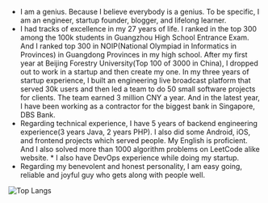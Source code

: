 * I am a genius. Because I believe everybody is a genius. To be specific, I am an engineer, startup founder, blogger, and lifelong learner.
* I had tracks of excellence in my 27 years of life. I ranked in the top 300 among the 100k students in Guangzhou High School Entrance Exam. And I ranked top 300 in NOIP(National Olympiad in Informatics in Provinces) in Guangdong Provinces in my high school. After my first year at Beijing Forestry University(Top 100 of 3000 in China), I dropped out to work in a startup and then create my one. In my three years of startup experience, I built an engineering live broadcast platform that served 30k users and then led a team to do 50 small software projects for clients. The team earned 3 million CNY a year. And in the latest year, I have been working as a contractor for the biggest bank in Singapore, DBS Bank.
* Regarding technical experience, I have 5 years of backend engineering experience(3 years Java, 2 years PHP). I also did some Android, iOS, and frontend projects which served people. My English is proficient. And I also solved more than 1000 algorithm problems on LeetCode alike website. * I also have DevOps experience while doing my startup.
* Regarding my benevolent and honest personality, I am easy going, reliable and joyful guy who gets along with people well.

![Top Langs](https://github-readme-stats.vercel.app/api/top-langs/?username=lzwjava&layout=compact&langs_count=10&bg_color=100,33efdb,99a82a&text_color=fff&title_color=fff)

